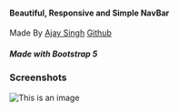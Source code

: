#### Beautiful, Responsive and Simple NavBar 
Made By <a target="_blank" href="https://helloajaysingh.me">Ajay Singh</a> <a target="_blank" href="https://github.com/code-recursion">Github</a>
##### Made with Bootstrap 5

### Screenshots

<img src="./nav.JPG" alt="This is an image" style="float: left; margin-right: 10px;" />
